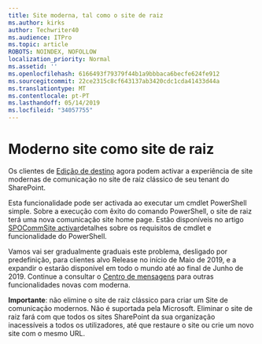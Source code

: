 ```yaml
---
title: Site moderna, tal como o site de raiz
ms.author: kirks
author: Techwriter40
ms.audience: ITPro
ms.topic: article
ROBOTS: NOINDEX, NOFOLLOW
localization_priority: Normal
ms.assetid: ''
ms.openlocfilehash: 6166493f79379f44b1a9bbbaca6becfe624fe912
ms.sourcegitcommit: 22ce2315c8cf643137ab3420cdc1cda41433d44a
ms.translationtype: MT
ms.contentlocale: pt-PT
ms.lasthandoff: 05/14/2019
ms.locfileid: "34057755"
---
```

# <a name="modern-site-as-root-site"></a>Moderno site como site de raiz

Os clientes de [Edição de destino](https://docs.microsoft.com/en-us/office365/admin/manage/release-options-in-office-365?view=o365-worldwide) agora podem activar a experiência de site modernas de comunicação no site de raiz clássico de seu tenant do SharePoint.

Esta funcionalidade pode ser activada ao executar um cmdlet PowerShell simple. Sobre a execução com êxito do comando PowerShell, o site de raiz terá uma nova comunicação site home page. Estão disponíveis no artigo [SPOCommSite activar](https://docs.microsoft.com/en-us/powershell/module/sharepoint-online/Enable-SPOCommSite?view=sharepoint-ps)detalhes sobre os requisitos de cmdlet e funcionalidade do PowerShell. 

Vamos vai ser gradualmente graduais este problema, desligado por predefinição, para clientes alvo Release no início de Maio de 2019, e a expandir o estarão disponível em todo o mundo até ao final de Junho de 2019. Continue a consultar o [Centro de mensagens](https://admin.microsoft.com/AdminPortal/Home#/MessageCenter) para outras funcionalidades novas com moderna. 

**Importante**: não elimine o site de raiz clássico para criar um Site de comunicação modernos. Não é suportada pela Microsoft. Eliminar o site de raiz fará com que todos os sites SharePoint da sua organização inacessíveis a todos os utilizadores, até que restaure o site ou crie um novo site com o mesmo URL. 
 
 